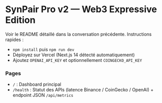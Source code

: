 # SynPair Pro v2 — Web3 Expressive Edition
Voir le README détaillé dans la conversation précédente. Instructions rapides :
- `npm install` puis `npm run dev`
- Déployez sur Vercel (Next.js 14 détecté automatiquement)
- Ajoutez `OPENAI_API_KEY` et optionnellement `COINGECKO_API_KEY`


### Pages
- `/` : Dashboard principal
- `/health` : Statut des APIs (latence Binance / CoinGecko / OpenAI) + endpoint JSON `/api/metrics`
